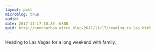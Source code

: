 ```yaml
---
layout: post
microblog: true
audio: 
date: 2017-11-17 10:20 -0800
guid: http://nnnnnathan.micro.blog/2017/11/17/heading-to-las.html
---
```

Heading to Las Vegas for a long weekend with family. 
